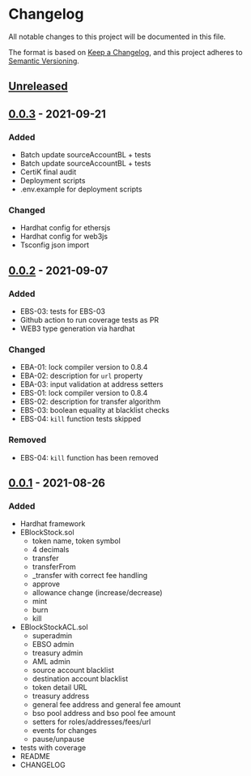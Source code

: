 # Changelog

All notable changes to this project will be documented in this file.

The format is based on [Keep a Changelog](https://keepachangelog.com/en/1.0.0/),
and this project adheres to [Semantic Versioning](https://semver.org/spec/v2.0.0.html).

## [Unreleased]

## [0.0.3] - 2021-09-21

### Added

- Batch update sourceAccountBL + tests
- Batch update sourceAccountBL + tests
- CertiK final audit
- Deployment scripts
- .env.example for deployment scripts

### Changed

- Hardhat config for ethersjs
- Hardhat config for web3js
- Tsconfig json import

## [0.0.2] - 2021-09-07

### Added

- EBS-03: tests for EBS-03
- Github action to run coverage tests as PR
- WEB3 type generation via hardhat

### Changed

- EBA-01: lock compiler version to 0.8.4
- EBA-02: description for `url` property
- EBA-03: input validation at address setters
- EBS-01: lock compiler version to 0.8.4
- EBS-02: description for transfer algorithm
- EBS-03: boolean equality at blacklist checks
- EBS-04: `kill` function tests skipped

### Removed

- EBS-04: `kill` function has been removed

## [0.0.1] - 2021-08-26

### Added

- Hardhat framework
- EBlockStock.sol
  - token name, token symbol
  - 4 decimals
  - transfer
  - transferFrom
  - \_transfer with correct fee handling
  - approve
  - allowance change (increase/decrease)
  - mint
  - burn
  - kill
- EBlockStockACL.sol
  - superadmin
  - EBSO admin
  - treasury admin
  - AML admin
  - source account blacklist
  - destination account blacklist
  - token detail URL
  - treasury address
  - general fee address and general fee amount
  - bso pool address and bso pool fee amount
  - setters for roles/addresses/fees/url
  - events for changes
  - pause/unpause
- tests with coverage
- README
- CHANGELOG

[unreleased]: https://github.com/blockben-official/ebso/compare/v0.0.3...HEAD
[0.0.1]: https://github.com/blockben-official/ebso/releases/tag/v0.0.1
[0.0.2]: https://github.com/blockben-official/ebso/releases/tag/v0.0.2
[0.0.3]: https://github.com/blockben-official/ebso/releases/tag/v0.0.3
